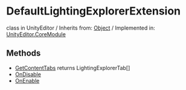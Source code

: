 # DefaultLightingExplorerExtension
class in UnityEditor
 / Inherits from: <a href="https://docs.unity3d.com/6000.0/Documentation/ScriptReference/Object.html" target="_blank">Object</a> / Implemented in: <a href="https://docs.unity3d.com/6000.0/Documentation/ScriptReference/UnityEditor.CoreModule.html" target="_blank">UnityEditor.CoreModule</a>
## Methods
- <a href="https://docs.unity3d.com/6000.0/Documentation/ScriptReference/DefaultLightingExplorerExtension.GetContentTabs.html" target="_blank">GetContentTabs</a> returns LightingExplorerTab[]
- <a href="https://docs.unity3d.com/6000.0/Documentation/ScriptReference/DefaultLightingExplorerExtension.OnDisable.html" target="_blank">OnDisable</a>
- <a href="https://docs.unity3d.com/6000.0/Documentation/ScriptReference/DefaultLightingExplorerExtension.OnEnable.html" target="_blank">OnEnable</a>
